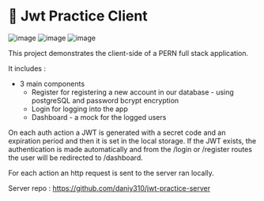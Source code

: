 # 🤖  Jwt Practice Client

![image](https://github.com/daniy310/jwt-practice-client/assets/68704220/f140d862-8a02-45cc-b26b-bbcf97067c88)
![image](https://github.com/daniy310/jwt-practice-client/assets/68704220/94b99a3d-5030-4adc-9fb6-2e36482a0494)
![image](https://github.com/daniy310/jwt-practice-client/assets/68704220/628dab42-071d-4e24-ad16-45d3fb90a672)


This project demonstrates the client-side of a PERN full stack application.

It includes :
 - 3 main components
   - Register for registering a new account in our database - using postgreSQL and password bcrypt encryption
   - Login for logging into the app
   - Dashboard - a mock for the logged users
 
On each auth action a JWT is generated with a secret code and an expiration period and then it is set in the local storage. 
If the JWT exists, the authentication is made automatically and from the /login or /register routes the user will be redirected to /dashboard. 

For each action an http request is sent to the server ran locally.

Server repo : https://github.com/daniy310/jwt-practice-server
